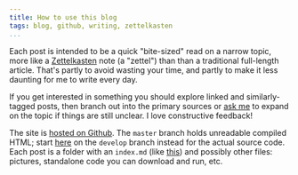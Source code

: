 ```yaml
---
title: How to use this blog
tags: blog, github, writing, zettelkasten
...
```


Each post is intended to be a quick "bite-sized" read on a narrow topic, more
like a [Zettelkasten][zettel] note (a "zettel") than than a traditional
full-length article. That's partly to avoid wasting your time, and partly to
make it less daunting for me to write every day.

If you get interested in something you should explore linked and similarly-tagged
posts, then branch out into the primary sources or [ask me][me] to expand
on the topic if things are still unclear. I love constructive feedback!

The site is [hosted on Github][github]. The `master` branch holds unreadable
compiled HTML; start [here][posts] on the `develop` branch instead for the
actual source code. Each post is a folder with an `index.md` (like
[this][this]) and possibly other files: pictures, standalone code you can
download and run, etc.

[zettel]: https://zettelkasten.de/posts/overview/
[github]: https://github.com/jefdaj/jefdaj.github.io
[posts]: https://github.com/jefdaj/jefdaj.github.io/blob/develop/src/posts/
[me]: /about.html
[this]: https://raw.githubusercontent.com/jefdaj/jefdaj.github.io/develop/src/posts/2021/03/03/how-to-use-this-blog/index.md
